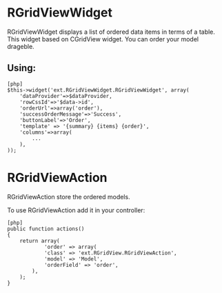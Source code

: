RGridViewWidget
===============
RGridViewWidget displays a list of ordered data items in terms of a table. This widget based on CGridView widget.
You can order your model drageble.

Using:
-----
~~~
[php]
$this->widget('ext.RGridViewWidget.RGridViewWidget', array(
    'dataProvider'=>$dataProvider,
    'rowCssId'=>'$data->id',
    'orderUrl'=>array('order'),
    'successOrderMessage'=>'Success',
    'buttonLabel'=>'Order',
    'template' => '{summary} {items} {order}',
    'columns'=>array(
        ...
    ),
));
~~~

RGridViewAction
===============
RGridViewAction store the ordered models.

To use RGridViewAction add it in your controller:

~~~
[php]
public function actions()
{
    return array(
            'order' => array(
            'class' => 'ext.RGridView.RGridViewAction',
            'model' => 'Model',
            'orderField' => 'order',
        ),
    );
}
~~~